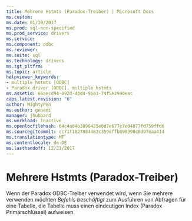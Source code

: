 ```yaml
---
title: Mehrere Hstmts (Paradox-Treiber) | Microsoft Docs
ms.custom: 
ms.date: 01/19/2017
ms.prod: sql-non-specified
ms.prod_service: drivers
ms.service: 
ms.component: odbc
ms.reviewer: 
ms.suite: sql
ms.technology: drivers
ms.tgt_pltfrm: 
ms.topic: article
helpviewer_keywords:
- multiple hstmts [ODBC]
- Paradox driver [ODBC], multiple hstmts
ms.assetid: 66aecd94-092d-43d4-9583-74f5e2990eac
caps.latest.revision: "6"
author: MightyPen
ms.author: genemi
manager: jhubbard
ms.workload: Inactive
ms.openlocfilehash: 64c4a04b3896425e0d7e677c7e04077fd759ffd6
ms.sourcegitcommit: cc71f1027884462c359effb898390c8d97eaa414
ms.translationtype: MT
ms.contentlocale: de-DE
ms.lasthandoff: 12/21/2017
---
```

# <a name="multiple-hstmts-paradox-driver"></a>Mehrere Hstmts (Paradox-Treiber)
Wenn der Paradox ODBC-Treiber verwendet wird, wenn Sie mehrere verwenden möchten *Befehls beschäftigt* zum Ausführen von Abfragen für eine Tabelle, die Tabelle muss einen eindeutigen Index (Paradox Primärschlüssel) aufweisen.
